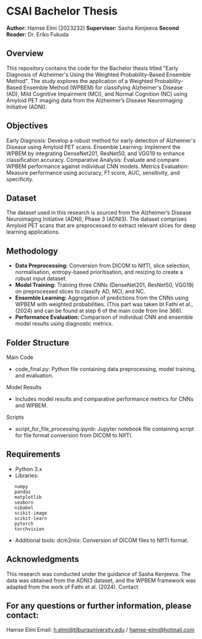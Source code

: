 # CSAI Bachelor Thesis

**Author:** Hamse Elmi (2023232)
**Supervisor:** Sasha Kenjeeva
**Second Reader:** Dr. Eriko Fukuda

## Overview

This repository contains the code for the Bachelor thesis titled "Early Diagnosis of Alzheimer's Using the Weighted Probability-Based Ensemble Method". The study explores the application of a Weighted Probability-Based Ensemble Method (WPBEM) for classifying Alzheimer's Disease (AD), Mild Cognitive Impairment (MCI), and Normal Cognition (NC) using Amyloid PET imaging data from the Alzheimer’s Disease Neuroimaging Initiative (ADNI).

## Objectives

Early Diagnosis: Develop a robust method for early detection of Alzheimer's Disease using Amyloid PET scans.
Ensemble Learning: Implement the WPBEM by integrating DenseNet201, ResNet50, and VGG19 to enhance classification accuracy.
Comparative Analysis: Evaluate and compare WPBEM performance against individual CNN models.
Metrics Evaluation: Measure performance using accuracy, F1 score, AUC, sensitivity, and specificity.

## Dataset

The dataset used in this research is sourced from the Alzheimer’s Disease Neuroimaging Initiative (ADNI), Phase 3 (ADNI3). The dataset comprises Amyloid PET scans that are preprocessed to extract relevant slices for deep learning applications.

## Methodology

- **Data Preprocessing:** Conversion from DICOM to NIfTI, slice selection, normalisation, entropy-based prioritisation, and resizing to create a robust input dataset.
- **Model Training:** Training three CNNs (DenseNet201, ResNet50, VGG19) on preprocessed slices to classify AD, MCI, and NC.
- **Ensemble Learning:** Aggregation of predictions from the CNNs using WPBEM with weighted probabilities. (This part was taken bt Fathi et al., (2024) and can be found at step 6 of the main code from line 366).
- **Performance Evaluation:** Comparison of individual CNN and ensemble model results using diagnostic metrics.

## Folder Structure

Main Code

- code_final.py: Python file containing data preprocessing, model training, and evaluation.

Model Results

- Includes model results and comparative performance metrics for CNNs and WPBEM.

Scripts

- script_for_file_processing.ipynb: Jupyter notebook file containing script for file format conversion from DICOM to NIfTI.

## Requirements

- Python 3.x
- Libraries:
 ```
    numpy
    pandas
    matplotlib
    seaborn
    nibabel
    scikit-image
    scikit-learn
    pytorch
    torchvision
 ```
- Additional tools: dcm2niix: Conversion of DICOM files to NIfTI format.

## Acknowledgments

This research was conducted under the guidance of Sasha Kenjeeva. The data was obtained from the ADNI3 dataset, and the WPBEM framework was adapted from the work of Fathi et al. (2024). 
Contact

## For any questions or further information, please contact:
Hamse Elmi
Email: h.elmi@tilburguniversity.edu / hamse-elmi@hotmail.com
